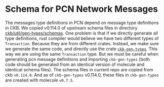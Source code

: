 # Schema for PCN Network Messages

The messages type definitions in PCN depend on message type definitions in CKB.
We copied v0.114.0 of upstream schema files in directory [ckb/util/gen-types/schemas](https://github.com/nervosnetwork/ckb/tree/pkg/v0.114.0/util/gen-types/schemas).
One problem is that if we directly generate all type definitions, rust compiler would believe we have two different types of `Transaction`. Because they are from different crates. Instead, we make sure we generate the same code, and directly use the crate [`ckb-gen-types`](https://crates.io/crates/ckb-gen-types). This way we are using the same `Transaction` type. But we must be careful when generating pcn message definitions and importing `ckb-gen-types` (both code should be generated from an identical version of molecule and identical schema files). The schema files in current repo are copied from ckb `v0.114.0`. And as of `ckb-gen-types` v0.114.0, these files in `ckb-gen-types` are created with molecule `v0.7.5`.